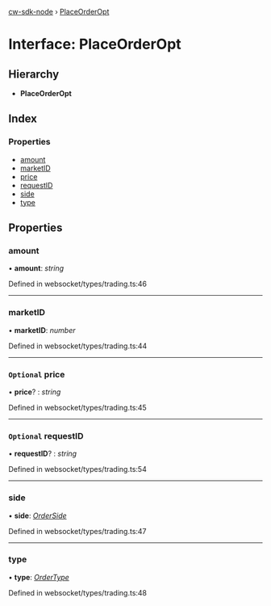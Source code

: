 [cw-sdk-node](../README.md) › [PlaceOrderOpt](placeorderopt.md)

# Interface: PlaceOrderOpt

## Hierarchy

* **PlaceOrderOpt**

## Index

### Properties

* [amount](placeorderopt.md#amount)
* [marketID](placeorderopt.md#marketid)
* [price](placeorderopt.md#optional-price)
* [requestID](placeorderopt.md#optional-requestid)
* [side](placeorderopt.md#side)
* [type](placeorderopt.md#type)

## Properties

###  amount

• **amount**: *string*

Defined in websocket/types/trading.ts:46

___

###  marketID

• **marketID**: *number*

Defined in websocket/types/trading.ts:44

___

### `Optional` price

• **price**? : *string*

Defined in websocket/types/trading.ts:45

___

### `Optional` requestID

• **requestID**? : *string*

Defined in websocket/types/trading.ts:54

___

###  side

• **side**: *[OrderSide](../README.md#orderside)*

Defined in websocket/types/trading.ts:47

___

###  type

• **type**: *[OrderType](../README.md#ordertype)*

Defined in websocket/types/trading.ts:48
